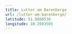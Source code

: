 ```yaml
---
title: Lutter am Barenberge
url: /lutter-am-barenberge/
latitude: 51.9880536
longitude: 10.2693505
---
```

